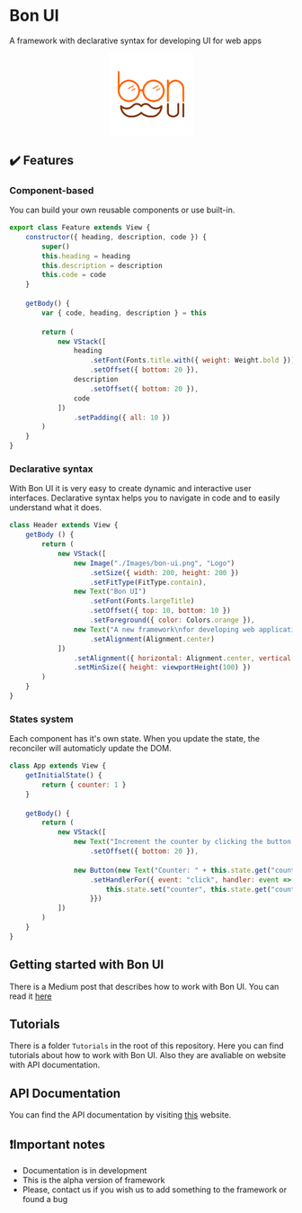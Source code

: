 # Bon UI
A framework with declarative syntax for developing UI for web apps
<div style="display: flex; justify-content: center"><img width="150" alt="Bon UI Logo" src="Tests/UI/Images/bon-ui.png"></div>

## :heavy_check_mark: Features
### Component-based
You can build your own reusable components or use built-in.
```javascript
export class Feature extends View {
    constructor({ heading, description, code }) {
        super()
        this.heading = heading
        this.description = description
        this.code = code
    }

    getBody() {
        var { code, heading, description } = this

        return (
            new VStack([
                heading
                    .setFont(Fonts.title.with({ weight: Weight.bold }))
                    .setOffset({ bottom: 20 }),
                description
                    .setOffset({ bottom: 20 }),
                code
            ])
                .setPadding({ all: 10 })
        )
    }
}
```

### Declarative syntax
With Bon UI it is very easy to create dynamic and interactive user interfaces. Declarative syntax helps you to navigate in code and to easily understand what it does.
```javascript
class Header extends View {
    getBody () {
        return (
            new VStack([
                new Image("./Images/bon-ui.png", "Logo")
                    .setSize({ width: 200, height: 200 })
                    .setFitType(FitType.contain),
                new Text("Bon UI")
                    .setFont(Fonts.largeTitle)
                    .setOffset({ top: 10, bottom: 10 })
                    .setForeground({ color: Colors.orange }),
                new Text("A new framework\nfor developing web applications")
                    .setAlignment(Alignment.center)
            ])
                .setAlignment({ horizontal: Alignment.center, vertical: Alignment.center })
                .setMinSize({ height: viewportHeight(100) })
        )
    }
}
```

### States system
Each component has it's own state. When you update the state, the reconciler will automaticly update the DOM.
```javascript
class App extends View {
    getInitialState() {
        return { counter: 1 }
    }

    getBody() {
        return (
            new VStack([
                new Text("Increment the counter by clicking the button!")
                    .setOffset({ bottom: 20 }),
                
                new Button(new Text("Counter: " + this.state.get("counter").toString()))
                    .setHandlerFor({ event: "click", handler: event => {
                        this.state.set("counter", this.state.get("counter") + 1)
                    }})
            ])
        )
    }
}
```

## Getting started with Bon UI
There is a Medium post that describes how to work with Bon UI. You can read it [here](https://link.medium.com/zuF8phk864)

## Tutorials
There is a folder `Tutorials` in the root of this repository. Here you can find tutorials about how to work with Bon UI. Also they are avaliable on website with API documentation.

## API Documentation
You can find the API documentation by visiting [this](https://teplovs.github.io/bon-ui-docs) website.

## :exclamation:Important notes
- Documentation is in development
- This is the alpha version of framework
- Please, contact us if you wish us to add something to the framework or found a bug
